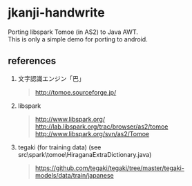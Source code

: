 ﻿jkanji-handwrite
================

Porting libspark Tomoe (in AS2) to Java AWT.  
This is only a simple demo for porting to android.  

## references

1. 文字認識エンジン「巴」  

	> http://tomoe.sourceforge.jp/

2. libspark  

	> http://www.libspark.org/  
	> http://lab.libspark.org/trac/browser/as2/tomoe  
	> http://www.libspark.org/svn/as2/Tomoe  

3. tegaki (for training data) (see src\spark\tomoe\HiraganaExtraDictionary.java)

	> https://github.com/tegaki/tegaki/tree/master/tegaki-models/data/train/japanese

